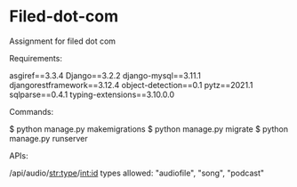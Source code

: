 # Filed-dot-com
Assignment for filed dot com

Requirements:

asgiref==3.3.4
Django==3.2.2
django-mysql==3.11.1
djangorestframework==3.12.4
object-detection==0.1
pytz==2021.1
sqlparse==0.4.1
typing-extensions==3.10.0.0

Commands:

$ python manage.py makemigrations
$ python manage.py migrate
$ python manage.py runserver

APIs:

/api/audio/<str:type>/<int:id>
types allowed: "audiofile", "song", "podcast"


